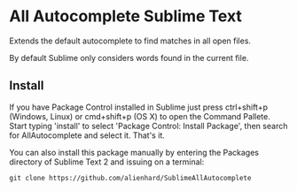 All Autocomplete Sublime Text
===========================================================

Extends the default autocomplete to find matches in all open files.

By default Sublime only considers words found in the current file.


Install
-------

If you have Package Control installed in Sublime just press ctrl+shift+p (Windows, Linux) or cmd+shift+p (OS X) to open the Command Pallete.
Start typing 'install' to select 'Package Control: Install Package', then search for AllAutocomplete and select it. That's it.

You can also install this package manually by entering the Packages directory of Sublime Text 2 and issuing on a terminal:
    
    git clone https://github.com/alienhard/SublimeAllAutocomplete
